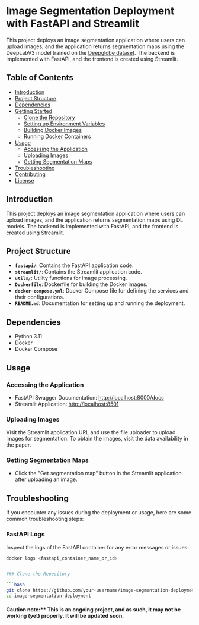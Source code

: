 # Image Segmentation Deployment with FastAPI and Streamlit

This project deploys an image segmentation application where users can upload images, and the application returns segmentation maps using the DeepLabV3 model 
trained on the [Deepglobe dataset](https://paperswithcode.com/dataset/deepglobe). 
The backend is implemented with FastAPI, and the frontend is created using Streamlit.


## Table of Contents

- [Introduction](#introduction)
- [Project Structure](#project-structure)
- [Dependencies](#dependencies)
- [Getting Started](#getting-started)
  - [Clone the Repository](#clone-the-repository)
  - [Setting up Environment Variables](#setting-up-environment-variables)
  - [Building Docker Images](#building-docker-images)
  - [Running Docker Containers](#running-docker-containers)
- [Usage](#usage)
  - [Accessing the Application](#accessing-the-application)
  - [Uploading Images](#uploading-images)
  - [Getting Segmentation Maps](#getting-segmentation-maps)
- [Troubleshooting](#troubleshooting)
- [Contributing](#contributing)
- [License](#license)

## Introduction

This project deploys an image segmentation application where users can upload images, and the application returns segmentation maps using DL models. The backend is implemented with FastAPI, and the frontend is created using Streamlit.

## Project Structure

- **`fastapi/`**: Contains the FastAPI application code.
- **`streamlit/`**: Contains the Streamlit application code.
- **`utils/`**: Utility functions for image processing.
- **`Dockerfile`**: Dockerfile for building the Docker images.
- **`docker-compose.yml`**: Docker Compose file for defining the services and their configurations.
- **`README.md`**: Documentation for setting up and running the deployment.

## Dependencies

- Python 3.11
- Docker
- Docker Compose

## Usage

### Accessing the Application

- FastAPI Swagger Documentation: [http://localhost:8000/docs](http://localhost:8000/docs)
- Streamlit Application: [http://localhost:8501](http://localhost:8501)

### Uploading Images

Visit the Streamlit application URL and use the file uploader to upload images for segmentation. To obtain the images, visit the data availability in the paper.

### Getting Segmentation Maps

- Click the "Get segmentation map" button in the Streamlit application after uploading an image.

## Troubleshooting

If you encounter any issues during the deployment or usage, here are some common troubleshooting steps:

### FastAPI Logs

Inspect the logs of the FastAPI container for any error messages or issues:

```bash
docker logs <fastapi_container_name_or_id>


### Clone the Repository

```bash
git clone https://github.com/your-username/image-segmentation-deployment.git
cd image-segmentation-deployment
```

#### Caution note:** This is an ongoing project, and as such, it may not be working (yet) properly. It will be updated soon.

